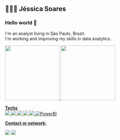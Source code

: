 ## 👩🏽‍💻 Jéssica Soares 

### Hello world 👋

I'm an analyst living in São Paulo, Brazil. <br>
I'm working and improving my skills in data analytics.

<div>
<a href="https://github.com/jessicasc">
<img loading="lazy" height="180em" src="https://github-readme-stats.vercel.app/api/top-langs/?username=jessicasc&layout=compact&langs_count=7&theme=dracula"/>
<img loading="lazy" height="180em" src="https://github-readme-stats.vercel.app/api?username=jessicasc&show_icons=true&theme=dracula&include_all_commits=true&count_private=true"/>
</div>

**Techs**<br>
<img loading="lazy" src="https://cdn.jsdelivr.net/gh/devicons/devicon@latest/icons/postgresql/postgresql-original-wordmark.svg" />
<img loading="lazy" src="https://cdn.jsdelivr.net/gh/devicons/devicon@latest/icons/mysql/mysql-original.svg" />
<img src="https://cdn.jsdelivr.net/gh/devicons/devicon@latest/icons/amazonwebservices/amazonwebservices-original-wordmark.svg" />
<img src="https://cdn.jsdelivr.net/gh/devicons/devicon@latest/icons/python/python-original.svg" />
<img src="https://cdn.jsdelivr.net/gh/devicons/devicon@latest/icons/linux/linux-original.svg" />
![PowerBI](https://img.shields.io/badge/-powerbi-black?style=flat-square&logo=powerbi)


**Contact or network:** <br>
<div>
<a href = "mailto:correia.jessicasoares@gmail.com"><img loading="lazy" src="https://img.shields.io/badge/Gmail-D14836?style=for-the-badge&logo=gmail&logoColor=white" target="_blank"></a>
<a href="https://www.linkedin.com/in/jessicasoarescorreia" target="_blank"><img loading="lazy" src="https://img.shields.io/badge/-LinkedIn-%230077B5?style=for-the-badge&logo=linkedin&logoColor=white" target="_blank"></a>   
</div> 
